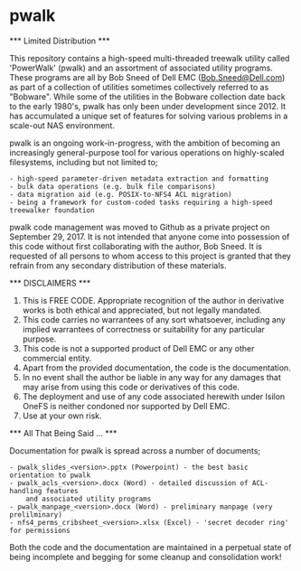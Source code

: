 # pwalk

*** Limited Distribution ***

This repository contains a high-speed multi-threaded treewalk utility called 'PowerWalk' (pwalk)
and an assortment of associated utility programs. These programs are all by Bob Sneed of Dell EMC
(Bob.Sneed@Dell.com) as part of a collection of utilities sometimes collectively referred to as
"Bobware". While some of the utilities in the Bobware collection date back to the early 1980's,
pwalk has only been under development since 2012. It has accumulated a unique set of features for
solving various problems in a scale-out NAS environment.

pwalk is an ongoing work-in-progress, with the ambition of becoming an increasingly general-purpose
tool for various operations on highly-scaled filesystems, including but not limited to;

	- high-speed parameter-driven metadata extraction and formatting
	- bulk data operations (e.g. bulk file comparisons)
	- data migration aid (e.g. POSIX-to-NFS4 ACL migration)
	- being a framework for custom-coded tasks requiring a high-speed treewalker foundation

pwalk code management was moved to Github as a private project on September 29, 2017.  It is not
intended that anyone come into possession of this code without first collaborating with the author,
Bob Sneed. It is requested of all persons to whom access to this project is granted that they
refrain from any secondary distribution of these materials.

*** DISCLAIMERS ***

1. This is FREE CODE. Appropriate recognition of the author in derivative works
	is both ethical and appreciated, but not legally mandated.
2. This code carries no warrantees of any sort whatsoever, including any implied
	warrantees of correctness or suitability for any particular purpose.
3. This code is not a supported product of Dell EMC or any other commercial entity.
4. Apart from the provided documentation, the code is the documentation.
5. In no event shall the author be liable in any way for any damages that may arise
	from using this code or derivatives of this code.
6. The deployment and use of any code associated herewith under Isilon OneFS is
	neither condoned nor supported by Dell EMC.
7. Use at your own risk.

*** All That Being Said ... ***

Documentation for pwalk is spread across a number of documents;

	- pwalk_slides_<version>.pptx (Powerpoint) - the best basic orientation to pwalk
	- pwalk_acls_<version>.docx (Word) - detailed discussion of ACL-handling features
		and associated utility programs
	- pwalk_manpage_<version>.docx (Word) - preliminary manpage (very prelilminary)
	- nfs4_perms_cribsheet_<version>.xlsx (Excel) - 'secret decoder ring' for permissions

Both the code and the documentation are maintained in a perpetual state of being incomplete
and begging for some cleanup and consolidation work!
